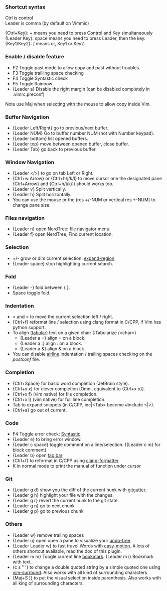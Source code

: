 ### Shortcut syntax
Ctrl is control<br/>
Leader is comma (by default on Vimmic)<br/>

{Ctrl+Key}: + means you need to press Control and Key simultaneously<br/>
{Leader Key}: space means you need to press Leader, then the key.
{Key1/Key2}: / means or, Key1 or Key2.

### Enable / disable feature
* F2 Toggle past mode to allow copy and past without troubles.
* F3 Toggle trailling space checking
* F4 Toggle Syntastic check
* F5 Toggle Rainbow
* {Leader a} Disable the right margin (can be disabled completely in .vimrc.preconf)

Note use Maj when selecting with the mouse to allow copy inside Vim.

### Buffer Navigation
* {Leader Left/Right} go to previous/next buffer.
* {Leader NUM} Go to buffer number NUM (not with Number keypad).
* {Leader bottom} list opened buffers.
* {Leader top} move between opened buffer, close buffer.
* {Leader Tab} go back to previous buffer.

### Window Navigation
 * {Leader \</\>} to go on tab Left or Right.
 * {Ctrl+w Arrow} or {Ctrl+h/j/k/l} to move cursor one the designated pane {Ctrl+Arrow} and {Ctrl+h/j/k/l} should works too.
 * {Leader v} Split vertically.
 * {Leader h} Split horizontally.
 * You can use the mouse or the (res +/-NUM or vertical res +-NUM) to change pane size.

### Files navigation
 * {Leader n} open NerdTree: file navigator menu.
 * {Leader f} open NerdTree, Find current location.

### Selection
* +/- grow or dim current selection: [expand-region](https://github.com/terryma/vim-expand-region)
* {Leader space} stop highlighting current search.

### Fold
* {Leader -} fold between { }.
* Space toggle fold.

### Indentation
* \< and \> to move the current selection left / right.
* {Ctrl+f} reformat line / selection using clang format in C/CPP, if Vim has python support.
* To align ([tabular](https://github.com/godlygeek/tabular)) text on a given char: (:Tabularize /\<char\>)
    + {Leader a =} align = on a block.
    + {Leader a :} align : on a block.
    + {Leader a &} align & on a block.
* You can disable [airline](https://github.com/vim-airline/vim-airline) indentation / trailing spaces checking on the *postconf* file.

### Completion
* {Ctrl+Space} for basic word completion (JetBrain style).
* {Ctrl+x x} for clever completion (Omni, equivalent to {Ctrl+x o}).
* {Ctrl+x f} (vim native) for file completion.
* {Ctrl+x l} (vim native) for full line completion.
* Tab to expand snippets (in C/CPP, inc|\<Tab\> become #include \<|\>).
* {Ctrl+a} go out of current.

### Code
* F4 Toggle error check: [Syntastic](https://github.com/scrooloose/syntastic).
* {Leader e} to bring error window.
* {Leader c space} toggle comment on a line/selection. ({Leader c m} for block comment).
* {Leader b} open [tag bar](https://github.com/majutsushi/tagbar)
* {Ctrl+f} to reformat in C/CPP using [clang-formatter](http://clang.llvm.org/docs/ClangFormat.html#vim-integration).
* K in normal mode to print the manual of function under cursor

### Git
* {Leader g d} show you the diff of the current hunk with [gitgutter](https://github.com/airblade/vim-gitgutter).
* {Leader g h} highlight your file with the changes.
* {Leader g r} revert the current hunk to the git state.
* {Leader g n} go to next chunk
* {Leader g p} go to previous chunk

### Others
* {Leader w} remove trailing spaces
* {Leader u} open open a pane to visualize your [undo-tree](https://github.com/mbbill/undotree).
* {Leader Leader w} to fast travel Words with [easy-motion](https://github.com/easymotion/vim-easymotion). A lots of others shortcut available, read the doc of this plugin.
* {Leader m m} Toogle current line [bookmark](https://github.com/MattesGroeger/vim-bookmarks). {Leader m i} Bookmark with text.
* {c s " '} to change a double quoted string by a simple quoted one using [vim-surround](https://github.com/tpope/vim-surround). Also works with all kind of surrounding characters
* {Maj+S )} to put the visual selection inside parenthesis. Also works with all king of surrounding characters.

